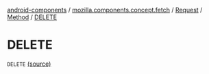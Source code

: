 [android-components](../../../index.md) / [mozilla.components.concept.fetch](../../index.md) / [Request](../index.md) / [Method](index.md) / [DELETE](./-d-e-l-e-t-e.md)

# DELETE

`DELETE` [(source)](https://github.com/mozilla-mobile/android-components/blob/master/components/concept/fetch/src/main/java/mozilla/components/concept/fetch/Request.kt#L122)